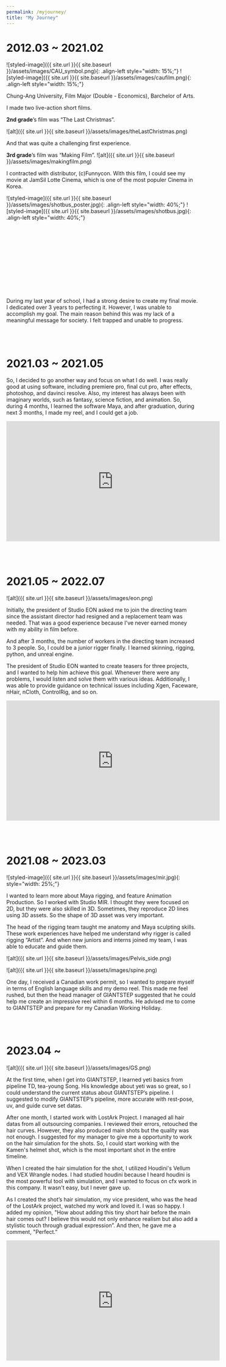 ```yaml
---
permalink: /myjourney/
title: "My Journey"
---
```


# 2012.03 ~ 2021.02

![styled-image]({{ site.url }}{{ site.baseurl }}/assets/images/CAU_symbol.png){: .align-left style="width: 15%;"}
![styled-image]({{ site.url }}{{ site.baseurl }}/assets/images/caufilm.png){: .align-left style="width: 15%;"}  

Chung-Ang University, Film Major (Double - Economics), Barchelor of Arts.

I made two live-action short films.

**2nd grade**’s film was “The Last Christmas”.

![alt]({{ site.url }}{{ site.baseurl }}/assets/images/theLastChristmas.png)

And that was quite a challenging first experience.

**3rd grade**’s film was “Making Film”.
![alt]({{ site.url }}{{ site.baseurl }}/assets/images/makingfilm.png)

I contracted with distributor, (c)Funnycon. 
With this film, I could see my movie at JamSil Lotte Cinema, which is one of the most populer Cinema in Korea.

![styled-image]({{ site.url }}{{ site.baseurl }}/assets/images/shotbus_poster.jpg){: .align-left style="width: 40%;"}
![styled-image]({{ site.url }}{{ site.baseurl }}/assets/images/shotbus.jpg){: .align-left style="width: 40%;"}

<br/><br/><br/><br/><br/><br/><br/><br/><br/><br/>
<br/>
During my last year of school, I had a strong desire to create my final movie. I dedicated over 3 years to perfecting it. However, I was unable to accomplish my goal. The main reason behind this was my lack of a meaningful message for society. I felt trapped and unable to progress.

<br/><br/>
# 2021.03 ~ 2021.05

So, I decided to go another way and focus on what I do well. I was really good at using software, including premiere pro, final cut pro, after effects, photoshop, and davinci resolve. Also, my interest has always been with imaginary worlds, such as fantasy, science fiction, and animation. So, during 4 months, I learned the software Maya, and after graduation, during next 3 months, I made my reel, and I could get a job.

<iframe src="https://www.youtube.com/embed/rRsRacJFfis" width="560" height="315" frameborder="0"> </iframe>

<br/><br/>
# 2021.05 ~ 2022.07

![alt]({{ site.url }}{{ site.baseurl }}/assets/images/eon.png)

Initially, the president of Studio EON asked me to join the directing team since the assistant director had resigned and a replacement team was needed. That was a good experience because I've never earned money with my ability in film before.

And after 3 months, the number of workers in the directing team increased to 3 people. So, I could be a junior rigger finally. I learned skinning, rigging, python, and unreal engine.

The president of Studio EON wanted to create teasers for three projects, and I wanted to help him achieve this goal. Whenever there were any problems, I would listen and solve them with various ideas. Additionally, I was able to provide guidance on technical issues including Xgen, Faceware, nHair, nCloth, ControlRig, and so on.

<iframe src="https://www.youtube.com/embed/ldbcaQqWhcM" width="560" height="315" frameborder="0"> </iframe>


<br/><br/>
# 2021.08 ~ 2023.03

![styled-image]({{ site.url }}{{ site.baseurl }}/assets/images/mir.jpg){: style="width: 25%;"}

I wanted to learn more about Maya rigging, and feature Animation Production. So I worked with Studio MIR. I thought they were focused on 2D, but they were also skilled in 3D. Sometimes, they reproduce 2D lines using 3D assets. So the shape of 3D asset was very important.

The head of the rigging team taught me anatomy and Maya sculpting skills. These work experiences have helped me understand why rigger is called rigging “Artist”. And when new juniors and interns joined my team, I was able to educate and guide them.

![alt]({{ site.url }}{{ site.baseurl }}/assets/images/Pelvis_side.png)

![alt]({{ site.url }}{{ site.baseurl }}/assets/images/spine.png)

One day, I received a Canadian work permit, so I wanted to prepare myself in terms of English language skills and my demo reel. This made me feel rushed, but then the head manager of GIANTSTEP suggested that he could help me create an impressive reel within 6 months. He advised me to come to GIANTSTEP and prepare for my Canadian Working Holiday.


<br/><br/>
# 2023.04 ~

![alt]({{ site.url }}{{ site.baseurl }}/assets/images/GS.png)

At the first time, when I get into GIANTSTEP, I learned yeti basics from pipeline TD, tea-young Song. His knowledge about yeti was so great, so I could understand the current status about GIANTSTEP’s pipeline. I suggested to modify GIANTSTEP’s pipeline, more accurate with rest-pose, uv, and guide curve set datas.

After one month, I started work with LostArk Project. I managed all hair datas from all outsourcing companies. I reviewed their errors, retouched the hair curves. However, they also produced main shots but the quality was not enough. I suggested for my manager to give me a opportunity to work on the hair simulation for the shots. So, I could start working with the Kamen's helmet shot, which is the most important shot in the entire timeline.

When I created the hair simulation for the shot, I utilized Houdini's Vellum and VEX Wrangle nodes. I had studied houdini because I heard houdini is the most powerful tool with simulation, and I wanted to focus on cfx work in this company. It wasn't easy, but I never gave up. 

As I created the shot’s hair simulation, my vice president, who was the head of the LostArk project, watched my work and loved it. I was so happy. I added my opinion, "How about adding this tiny short hair before the main hair comes out? I believe this would not only enhance realism but also add a stylistic touch through gradual expression”. And then, he gave me a comment, "Perfect.”

<iframe src="https://www.youtube.com/embed/zfFjU_6cB8I" width="560" height="315" frameborder="0"> </iframe>
